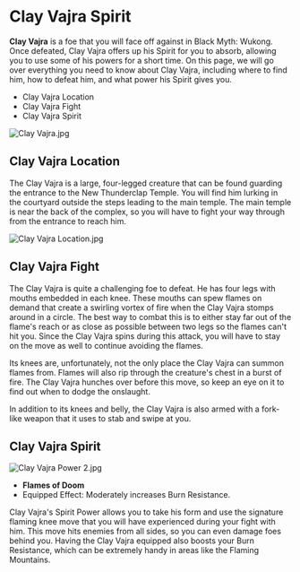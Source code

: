 # Clay Vajra Spirit

**Clay Vajra** is a foe that you will face off against in Black Myth: Wukong. Once defeated, Clay Vajra offers up his Spirit for you to absorb, allowing you to use some of his powers for a short time. On this page, we will go over everything you need to know about Clay Vajra, including where to find him, how to defeat him, and what power his Spirit gives you. 

  * Clay Vajra Location
* Clay Vajra Fight
* Clay Vajra Spirit

![Clay Vajra.jpg](https://oyster.ignimgs.com/mediawiki/apis.ign.com/black-myth-wukong/e/ec/Clay_Vajra.jpg)

## Clay Vajra Location

The Clay Vajra is a large, four-legged creature that can be found guarding the entrance to the New Thunderclap Temple. You will find him lurking in the courtyard outside the steps leading to the main temple. The main temple is near the back of the complex, so you will have to fight your way through from the entrance to reach him. 

![Clay Vajra Location.jpg](https://oyster.ignimgs.com/mediawiki/apis.ign.com/black-myth-wukong/4/40/Clay_Vajra_Location.jpg)

## Clay Vajra Fight

The Clay Vajra is quite a challenging foe to defeat. He has four legs with mouths embedded in each knee. These mouths can spew flames on demand that create a swirling vortex of fire when the Clay Vajra stomps around in a circle. The best way to combat this is to either stay far out of the flame's reach or as close as possible between two legs so the flames can't hit you. Since the Clay Vajra spins during this attack, you will have to stay on the move as well to continue avoiding the flames. 

Its knees are, unfortunately, not the only place the Clay Vajra can summon flames from. Flames will also rip through the creature's chest in a burst of fire. The Clay Vajra hunches over before this move, so keep an eye on it to find out when to dodge the onslaught. 

In addition to its knees and belly, the Clay Vajra is also armed with a fork-like weapon that it uses to stab and swipe at you. 

## Clay Vajra Spirit

![Clay Vajra Power 2.jpg](https://oyster.ignimgs.com/mediawiki/apis.ign.com/black-myth-wukong/6/61/Clay_Vajra_Power_2.jpg)

  * **Flames of Doom**
  * Equipped Effect: Moderately increases Burn Resistance.

Clay Vajra's Spirit Power allows you to take his form and use the signature flaming knee move that you will have experienced during your fight with him. This move hits enemies from all sides, so you can even damage foes behind you. Having the Clay Vajra equipped also boosts your Burn Resistance, which can be extremely handy in areas like the Flaming Mountains. 

